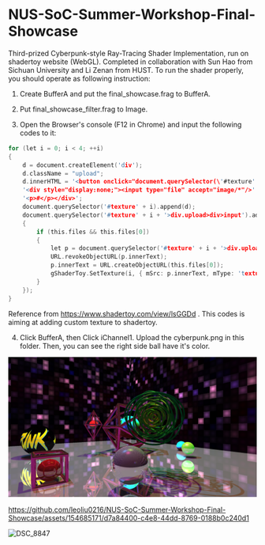 # NUS-SoC-Summer-Workshop-Final-Showcase
Third-prized Cyberpunk-style Ray-Tracing Shader Implementation, run on shadertoy website (WebGL). Completed in collaboration with Sun Hao from Sichuan University and Li Zenan from HUST. To run the shader properly, you should operate as following instruction:

1. Create BufferA and put the final_showcase.frag to BufferA.

2. Put final_showcase_filter.frag to Image.

3. Open the Browser's console (F12 in Chrome) and input the following codes to it:

```C
for (let i = 0; i < 4; ++i)
{
    d = document.createElement('div');
    d.className = "upload";
    d.innerHTML = '<button onclick="document.querySelector(\'#texture' + i + '>div.upload>div>input\').click()" style="width:100%;">Upload</button>' +
    '<div style="display:none;"><input type="file" accept="image/*"/>' +
    '<p>#</p></div>';
    document.querySelector('#texture' + i).append(d);
    document.querySelector('#texture' + i + '>div.upload>div>input').addEventListener('change', function ()
    {
        if (this.files && this.files[0])
        {
            let p = document.querySelector('#texture' + i + '>div.upload>div>p');
            URL.revokeObjectURL(p.innerText);
            p.innerText = URL.createObjectURL(this.files[0]);
            gShaderToy.SetTexture(i, { mSrc: p.innerText, mType: 'texture', mID: 1, mSampler: { filter: 'mipmap', wrap: 'repeat', vflip: 'true', srgb: 'false', internal: 'byte' } });
        }
    });
}

```

Reference from https://www.shadertoy.com/view/lsGGDd . This codes is aiming at adding custom texture to shadertoy.

4. Click BufferA, then Click iChannel1. Upload the cyberpunk.png in this folder. Then, you can see the right side ball have it's color.

![alt text](example1.png "Title")


https://github.com/leoliu0216/NUS-SoC-Summer-Workshop-Final-Showcase/assets/154685171/d7a84400-c4e8-44dd-8769-0188b0c240d1

![DSC_8847](https://github.com/leoliu0216/NUS-SoC-Summer-Workshop-Final-Showcase/assets/154685171/0eec18e0-3b75-49d0-8d14-bf7aba2cc0b4)
